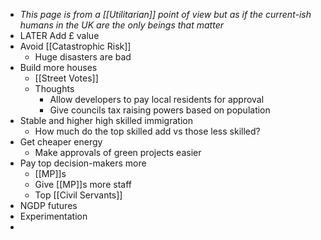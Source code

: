 - *This page is from a [[Utilitarian]] point of view but as if the current-ish humans in the UK are the only beings that matter*
- LATER Add £ value
- Avoid [[Catastrophic Risk]]
	- Huge disasters are bad
- Build more houses
	- [[Street Votes]]
	- Thoughts
		- Allow developers to pay local residents for approval
		- Give councils tax raising powers based on population
- Stable and higher high skilled immigration
	- How much do the top skilled add vs those less skilled?
- Get cheaper energy
	- Make approvals of green projects easier
- Pay top decision-makers more
	- [[MP]]s
	- Give [[MP]]s more staff
	- Top [[Civil Servants]]
- NGDP futures
- Experimentation
-